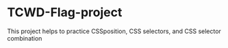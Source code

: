 
# TCWD-Flag-project

This project helps to practice CSSposition, CSS selectors, and CSS selector combination
